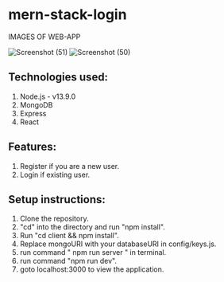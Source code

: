 # mern-stack-login

IMAGES OF WEB-APP

![Screenshot (51)](https://user-images.githubusercontent.com/59036547/75627203-49693180-5bf4-11ea-8d16-cfcbca4206b7.png)
![Screenshot (50)](https://user-images.githubusercontent.com/59036547/75627319-0eb3c900-5bf5-11ea-9d4d-d282db68b405.png)

## Technologies used:

1. Node.js  -  v13.9.0
2. MongoDB
3. Express
4. React

## Features:

1. Register if you are a new user.
2. Login if existing user.

## Setup instructions:

1. Clone the repository.
2. "cd" into the directory and run "npm install".
3. Run "cd client && npm install".
4. Replace mongoURI with your databaseURI in config/keys.js.
5. run command " npm run server " in terminal.
6. run command "npm run dev".
7. goto localhost:3000 to view the application.



